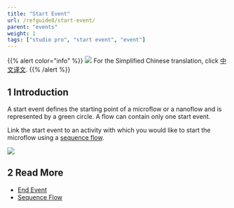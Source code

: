 ```yaml
---
title: "Start Event"
url: /refguide8/start-event/
parent: "events"
weight: 1
tags: ["studio pro", "start event", "event"]
---
```


{{% alert color="info" %}}
<img src="attachments/chinese-translation/china.png" style="display: inline-block; margin: 0" /> For the Simplified Chinese translation, click [中文译文](https://cdn.mendix.tencent-cloud.com/documentation/refguide8/start-event.pdf).
{{% /alert %}}

## 1 Introduction

A start event defines the starting point of a microflow or a nanoflow and is represented by a green circle. A flow can contain only one start event.

Link the start event to an activity with which you would like to start the microflow using a [sequence flow](/refguide8/sequence-flow/).

![](/attachments/refguide8/modeling/application-logic/events/start-event/start-event.png)

## 2 Read More

* [End Event](/refguide8/end-event/)
* [Sequence Flow](/refguide8/sequence-flow/)